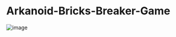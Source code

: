 # Arkanoid-Bricks-Breaker-Game

![image](https://github.com/orkopelman/Arkanoid-Bricks-Breaker-Game/assets/61802394/08d9a294-b757-4d19-8ede-26d511e8b084)

